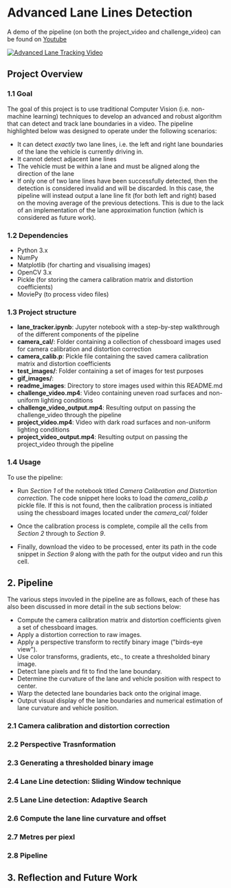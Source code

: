 # Advanced Lane Lines Detection

A demo of the pipeline (on both the project_video and challenge_video) can be found on [Youtube](https://www.youtube.com/watch?v=leUGLrnGym4)

[![Advanced Lane Tracking Video](https://img.youtube.com/vi/leUGLrnGym4/0.jpg)](https://www.youtube.com/watch?v=leUGLrnGym4)

## Project Overview

### 1.1 Goal
The goal of this project is to use traditional Computer Vision (i.e. non-machine learning) techniques to develop an advanced and robust algorithm that can detect and track lane boundaries in a video. The pipeline highlighted below was designed to operate under the following scenarios:

* It can detect *exactly* two lane lines, i.e. the left and right lane boundaries of the lane the vehicle is currently driving in.
* It cannot detect adjacent lane lines
* The vehicle must be within a lane and must be aligned along the direction of the lane
* If only one of two lane lines have been successfully detected, then the detection is considered invalid and will be discarded. In this case, the pipeline will instead output a lane line fit (for both left and right) based on the moving average of the previous detections. This is due to the lack of an implementation of the lane approximation function (which is considered as future work).

### 1.2 Dependencies

* Python 3.x
* NumPy
* Matplotlib (for charting and visualising images)
* OpenCV 3.x
* Pickle (for storing the camera calibration matrix and distortion coefficients)
* MoviePy (to process video files)

### 1.3 Project structure

* **lane_tracker.ipynb**: Jupyter notebook with a step-by-step walkthrough of the different components of the pipeline 
* **camera_cal/**: Folder containing a collection of chessboard images used for camera calibration and distortion correction
* **camera_calib.p**: Pickle file containing the saved camera calibration matrix and distortion coefficients
* **test_images/**: Folder containing a set of images for test purposes
* **gif_images/**:
* **readme_images**: Directory to store images used within this README.md
* **challenge_video.mp4**: Video containing uneven road surfaces and non-uniform lighting conditions
* **challenge_video_output.mp4**: Resulting output on passing the challenge_video through the pipeline
* **project_video.mp4**: Video with dark road surfaces and non-uniform lighting conditions
* **project_video_output.mp4**: Resulting output on passing the project_video through the pipeline

### 1.4 Usage

To use the pipeline:
* Run *Section 1* of the notebook titled *Camera Calibration and Distortion correction*. The code snippet here looks to load the *camera_calib.p* pickle file. If this is not found, then the calibration process is initiated using the chessboard images 
located under the *camera_cal/* folder

* Once the calibration process is complete, compile all the cells from *Section 2* through to *Section 9*.
* Finally, download the video to be processed, enter its path in the code snippet in *Section 9* along with the path for the output video and run this cell.

## 2. Pipeline

The various steps invovled in the pipeline are as follows, each of these has also been discussed in more detail in the sub sections below:

* Compute the camera calibration matrix and distortion coefficients given a set of chessboard images.
* Apply a distortion correction to raw images.
* Apply a perspective transform to rectify binary image ("birds-eye view").
* Use color transforms, gradients, etc., to create a thresholded binary image.
* Detect lane pixels and fit to find the lane boundary.
* Determine the curvature of the lane and vehicle position with respect to center.
* Warp the detected lane boundaries back onto the original image.
* Output visual display of the lane boundaries and numerical estimation of lane curvature and vehicle position.

### 2.1 Camera calibration and distortion correction

### 2.2 Perspective Trasnformation

### 2.3 Generating a thresholded binary image

### 2.4 Lane Line detection: Sliding Window technique

### 2.5 Lane Line detection: Adaptive Search

### 2.6 Compute the lane line curvature and offset

### 2.7 Metres per piexl

### 2.8 Pipeline

## 3. Reflection and Future Work

